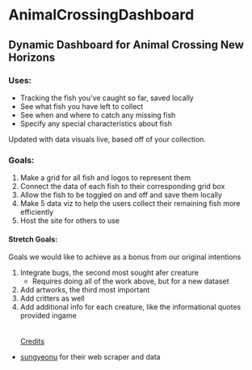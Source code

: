 # AnimalCrossingDashboard
## Dynamic Dashboard for Animal Crossing New Horizons

### Uses:
- Tracking the fish you've caught so far, saved locally
- See what fish you have left to collect
- See when and where to catch any missing fish
- Specify any special characteristics about fish

Updated with data visuals live, based off of your collection.

### Goals:
1. Make a grid for all fish and logos to represent them
2. Connect the data of each fish to their corresponding grid box
3. Allow the fish to be toggled on and off and save them locally
4. Make 5 data viz to help the users collect their remaining fish 
more efficiently
5. Host the site for others to use

#### Stretch Goals:
Goals we would like to achieve as a bonus from our original intentions
1. Integrate bugs, the second most sought afer creature
    - Requires doing all of the work above, but for a new dataset
2. Add artworks, the third most important
3. Add critters as well
4. Add additional info for each creature, like the informational quotes 
provided ingame
<br><br><br>
<ins>Credits</ins>
- [sungyeonu](https://github.com/sungyeonu/animal-crossing-scraper) for 
their web scraper and data
